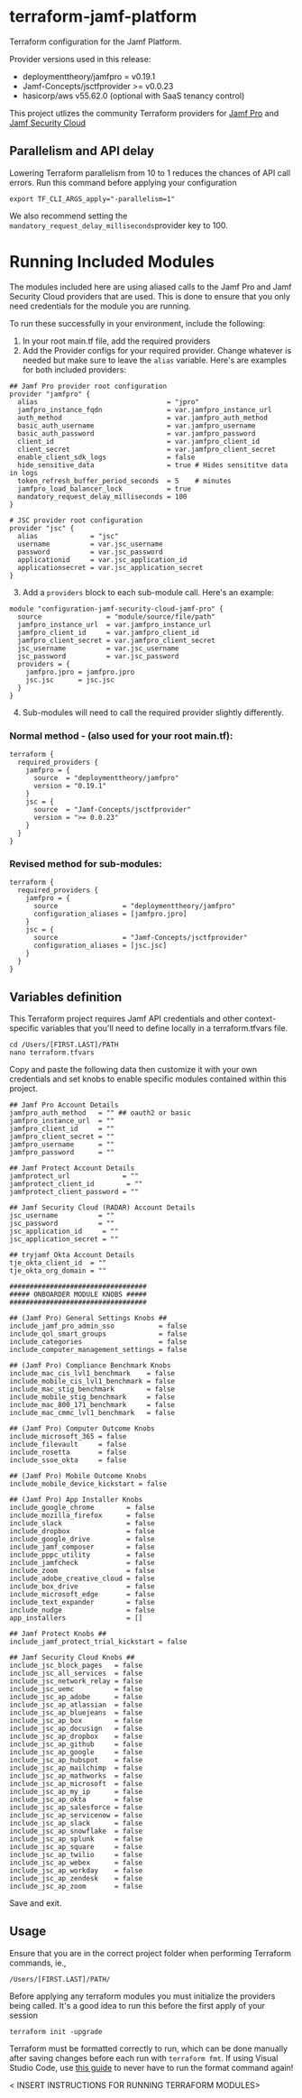 # terraform-jamf-platform

Terraform configuration for the Jamf Platform.

Provider versions used in this release:

- deploymenttheory/jamfpro = v0.19.1
- Jamf-Concepts/jsctfprovider >= v0.0.23
- hasicorp/aws v55.62.0 (optional with SaaS tenancy control)

This project utlizes the community Terraform providers for [Jamf Pro](https://registry.terraform.io/providers/deploymenttheory/jamfpro/latest) and [Jamf Security Cloud](https://registry.terraform.io/providers/Jamf-Concepts/jsctfprovider/latest)

## Parallelism and API delay

Lowering Terraform parallelism from 10 to 1 reduces the chances of API call errors. Run this command before applying your configuration

```
export TF_CLI_ARGS_apply="-parallelism=1"
```

We also recommend setting the `mandatory_request_delay_milliseconds`provider key to 100.

# Running Included Modules

The modules included here are using aliased calls to the Jamf Pro and Jamf Security Cloud providers that are used. This is done to ensure that you only need credentials for the module you are running. 

To run these successfully in your environment, include the following:

1. In your root main.tf file, add the required providers
2. Add the Provider configs for your required provider. Change whatever is needed but make sure to leave the ```alias``` variable. Here's are examples for both included providers:
```
## Jamf Pro provider root configuration
provider "jamfpro" {
  alias                                = "jpro"
  jamfpro_instance_fqdn                = var.jamfpro_instance_url
  auth_method                          = var.jamfpro_auth_method
  basic_auth_username                  = var.jamfpro_username
  basic_auth_password                  = var.jamfpro_password
  client_id                            = var.jamfpro_client_id
  client_secret                        = var.jamfpro_client_secret
  enable_client_sdk_logs               = false
  hide_sensitive_data                  = true # Hides sensititve data in logs
  token_refresh_buffer_period_seconds  = 5    # minutes
  jamfpro_load_balancer_lock           = true
  mandatory_request_delay_milliseconds = 100
}

# JSC provider root configuration
provider "jsc" {
  alias             = "jsc"
  username          = var.jsc_username
  password          = var.jsc_password
  applicationid     = var.jsc_application_id
  applicationsecret = var.jsc_application_secret
}
```
3. Add a ```providers``` block to each sub-module call. Here's an example:
```
module "configuration-jamf-security-cloud-jamf-pro" {
  source                = "module/source/file/path"
  jamfpro_instance_url  = var.jamfpro_instance_url
  jamfpro_client_id     = var.jamfpro_client_id
  jamfpro_client_secret = var.jamfpro_client_secret
  jsc_username          = var.jsc_username
  jsc_password          = var.jsc_password
  providers = {
    jamfpro.jpro = jamfpro.jpro
    jsc.jsc      = jsc.jsc
  }
}
```
4. Sub-modules will need to call the required provider slightly differently. 
### Normal method - (also used for your root main.tf):
```
terraform {
  required_providers {
    jamfpro = {
      source  = "deploymenttheory/jamfpro"
      version = "0.19.1"
    }
    jsc = {
      source  = "Jamf-Concepts/jsctfprovider"
      version = ">= 0.0.23"
    }
  }
}
```
### Revised method for sub-modules:
```
terraform {
  required_providers {
    jamfpro = {
      source                = "deploymenttheory/jamfpro"
      configuration_aliases = [jamfpro.jpro]
    }
    jsc = {
      source                = "Jamf-Concepts/jsctfprovider"
      configuration_aliases = [jsc.jsc]
    }
  }
}
```

## Variables definition

This Terraform project requires Jamf API credentials and other context-specific variables that you'll need to define locally in a terraform.tfvars file.

```
cd /Users/[FIRST.LAST]/PATH
nano terraform.tfvars
```

Copy and paste the following data then customize it with your own credentials and set knobs to enable specific modules contained within this project.

```
## Jamf Pro Account Details
jamfpro_auth_method   = "" ## oauth2 or basic
jamfpro_instance_url  = ""
jamfpro_client_id     = ""
jamfpro_client_secret = ""
jamfpro_username      = ""
jamfpro_password      = ""

## Jamf Protect Account Details
jamfprotect_url             = ""
jamfprotect_client_id        = ""
jamfprotect_client_password = ""

## Jamf Security Cloud (RADAR) Account Details
jsc_username          = ""
jsc_password          = ""
jsc_application_id     = ""
jsc_application_secret = ""

## tryjamf Okta Account Details
tje_okta_client_id  = ""
tje_okta_org_domain = ""

##################################
##### ONBOARDER MODULE KNOBS #####
##################################

## (Jamf Pro) General Settings Knobs ##
include_jamf_pro_admin_sso           = false
include_qol_smart_groups             = false
include_categories                   = false
include_computer_management_settings = false

## (Jamf Pro) Compliance Benchmark Knobs
include_mac_cis_lvl1_benchmark    = false
include_mobile_cis_lvl1_benchmark = false
include_mac_stig_benchmark        = false
include_mobile_stig_benchmark     = false
include_mac_800_171_benchmark     = false
include_mac_cmmc_lvl1_benchmark   = false

## (Jamf Pro) Computer Outcome Knobs
include_microsoft_365 = false
include_filevault     = false
include_rosetta       = false
include_ssoe_okta     = false

## (Jamf Pro) Mobile Outcome Knobs
include_mobile_device_kickstart = false

## (Jamf Pro) App Installer Knobs
include_google_chrome        = false
include_mozilla_firefox      = false
include_slack                = false
include_dropbox              = false
include_google_drive         = false
include_jamf_composer        = false
include_pppc_utility         = false
include_jamfcheck            = false
include_zoom                 = false
include_adobe_creative_cloud = false
include_box_drive            = false
include_microsoft_edge       = false
include_text_expander        = false
include_nudge                = false
app_installers               = []

## Jamf Protect Knobs ##
include_jamf_protect_trial_kickstart = false

## Jamf Security Cloud Knobs ##
include_jsc_block_pages   = false
include_jsc_all_services  = false
include_jsc_network_relay = false
include_jsc_uemc          = false
include_jsc_ap_adobe      = false
include_jsc_ap_atlassian  = false
include_jsc_ap_bluejeans  = false
include_jsc_ap_box        = false
include_jsc_ap_docusign   = false
include_jsc_ap_dropbox    = false
include_jsc_ap_github     = false
include_jsc_ap_google     = false
include_jsc_ap_hubspot    = false
include_jsc_ap_mailchimp  = false
include_jsc_ap_mathworks  = false
include_jsc_ap_microsoft  = false
include_jsc_ap_my_ip      = false
include_jsc_ap_okta       = false
include_jsc_ap_salesforce = false
include_jsc_ap_servicenow = false
include_jsc_ap_slack      = false
include_jsc_ap_snowflake  = false
include_jsc_ap_splunk     = false
include_jsc_ap_square     = false
include_jsc_ap_twilio     = false
include_jsc_ap_webex      = false
include_jsc_ap_workday    = false
include_jsc_ap_zendesk    = false
include_jsc_ap_zoom       = false

```

Save and exit.

## Usage

Ensure that you are in the correct project folder when performing Terraform commands, ie.,

```
/Users/[FIRST.LAST]/PATH/
```

Before applying any terraform modules you must initialize the providers being called. It's a good idea to run this before the first apply of your session

```
terraform init -upgrade
```

Terraform must be formatted correctly to run, which can be done manually after saving changes before each run with `terraform fmt`. If using Visual Studio Code, use [this guide](https://medium.com/nerd-for-tech/how-to-auto-format-hcl-terraform-code-in-visual-studio-code-6fa0e7afbb5e) to never have to run the format command again!

< INSERT INSTRUCTIONS FOR RUNNING TERRAFORM MODULES>

